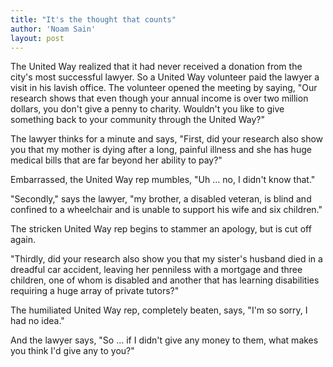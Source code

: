 ```yaml
---
title: "It's the thought that counts"
author: 'Noam Sain'
layout: post
---
```


The United Way realized that it had never received a donation from the city's most successful lawyer. So a United Way volunteer paid the lawyer a visit in his lavish office. The volunteer opened the meeting by saying, "Our research shows that even though your annual income is over two million dollars, you don't give a penny to charity. Wouldn't you like to give something back to your community through the United Way?"

The lawyer thinks for a minute and says, "First, did your research also show you that my mother is dying after a long, painful illness and she has huge medical bills that are far beyond her ability to pay?"

Embarrassed, the United Way rep mumbles, "Uh … no, I didn't know that."

"Secondly," says the lawyer, "my brother, a disabled veteran, is blind and confined to a wheelchair and is unable to support his wife and six children."

The stricken United Way rep begins to stammer an apology, but is cut off again.

"Thirdly, did your research also show you that my sister's husband died in a dreadful car accident, leaving her penniless with a mortgage and three children, one of whom is disabled and another that has learning disabilities requiring a huge array of private tutors?"

The humiliated United Way rep, completely beaten, says, "I'm so sorry, I had no idea."

And the lawyer says, "So … if I didn't give any money to them, what makes you think I'd give any to you?"